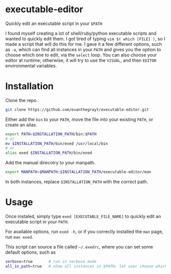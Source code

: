 # executable-editor
Quickly edit an executable script in your `$PATH`

I found myself creating a lot of shell/ruby/python executable scripts and wanted
to quickly edit them. I got tired of typing `vim $( which [FILE] )`, so I made a
script that will do this for me. I gave it a few different options, such as
`-a`, which can find all instances in your `PATH` and gives you the option to
choose which one to edit, via the `select` loop. You can also choose your editor
at runtime; otherwise, it will try to use the `VISUAL`, and then `EDITOR`
environmental variables.

# Installation
Clone the repo.

```bash
git clone https://github.com/evanthegrayt/executable-editor.git
```

Either add the `bin` to your `PATH`, move the file into your existing `PATH`, or
create an alias.

```bash
export PATH=$INSTALLATION_PATH/bin:$PATH
# or
mv $INSTALLATION_PATH/bin/exed /usr/local/bin
# or
alias exed $INSTALLATION_PATH/bin/exed
```

Add the manual direcotry to your manpath.

```bash
export MANPATH=$MANPATH:$INSTALLATION_PATH/executable-editor/man
```

In both instances, replace `$INSTALLATION_PATH` with the correct path.

# Usage
Once instaled, simply type `exed [EXECUTABLE_FILE_NAME]` to quickly edit an
executable script in your `PATH`.

For available options, run `exed -h`, or if you correctly installed the `man`
page, run `man exed`.

This script can source a file called `~/.exedrc`, where you can set some default
options, such as
```bash
verbose=true       # run in verbose mode
all_in_path=true   # show all instances in $PATH; let user choose which to edit
```


